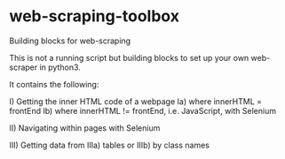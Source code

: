 # web-scraping-toolbox
Building blocks for web-scraping

This is not a running script but building blocks to set up your own web-scraper in python3.

It contains the following:

I) Getting the inner HTML code of a webpage
Ia) where innerHTML = frontEnd
Ib) where innerHTML != frontEnd, i.e. JavaScript, with Selenium

II) Navigating within pages with Selenium

III) Getting data from 
IIIa) tables or 
IIIb) by class names
